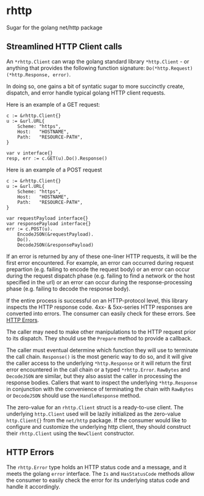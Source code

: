 # rhttp
Sugar for the golang net/http package

## Streamlined HTTP Client calls
An `*rhttp.Client` can wrap the golang standard library `*http.Client` - or
anything that provides the following function signature:
`Do(*http.Request) (*http.Response, error)`.

In doing so, one gains a bit of syntatic sugar to more succinctly create,
dispatch, and error handle typical golang HTTP client requests.

Here is an example of a GET request:
```
c := &rhttp.Client{}
u := &url.URL{
	Scheme: "https",
	Host:   "HOSTNAME",
	Path:   "RESOURCE-PATH",
}

var v interface{}
resp, err := c.GET(u).Do().Response()
```

Here is an example of a POST request
```
c := &rhttp.Client{}
u := &url.URL{
	Scheme: "https",
	Host:   "HOSTNAME",
	Path:   "RESOURCE-PATH",
}

var requestPayload interface{}
var responsePayload interface{}
err := c.POST(u).
	EncodeJSON(&requestPayload).
	Do().
	DecodeJSON(&responsePayload)
```

If an error is returned by any of these one-liner HTTP requests, it will be the
first error encountered. For example, an error can occurred during request
prepartion (e.g. failing to encode the request body) or an error can occur during the
request dispatch phase (e.g. failing to find a network or the host specified in
the url) or an error can occur during the response-processing phase (e.g.
failing to decode the response body).

If the entire process is successful on an HTTP-protocol level, this library
inspects the HTTP response code. 4xx- & 5xx-series HTTP responses are converted
into errors. The consumer can easily check for these errors. See [HTTP
Errors](#http-errors).

The caller may need to make other manipulations to the HTTP request prior to its
dispatch. They should use the `Prepare` method to provide a callback.

The caller must eventual determine which function they will use to terminate the
call chain. `Response()` is the most generic way to do so, and it will give the
caller access to the underlying `*http.Response` or it will return the first
error encountered in the call chain or a typed `*rhttp.Error`. `RawBytes` and
`DecodeJSON` are similar, but they also assist the caller in processing the
response bodies. Callers that want to inspect the underlying `*http.Response` in
conjunction with the convenience of terminating the chain with `RawBytes` or
`DecodeJSON` should use the `HandleResponse` method.

The zero-value for an `rhttp.Client` struct is a ready-to-use client. The
underlying `http.Client` used will be lazily initialized as the zero-value
`http.Client{}` from the `net/http` package. If the consumer would like to
configure and customize the underlying http client, they should construct their
`rhttp.Client` using the `NewClient` constructor.

## HTTP Errors
The `rhttp.Error` type holds an HTTP status code and a message, and it meets the
golang `error` interface. The `Is` and `HasStatusCode` methods allow the
consumer to easily check the error for its underlying status code and handle it
accordingly.
